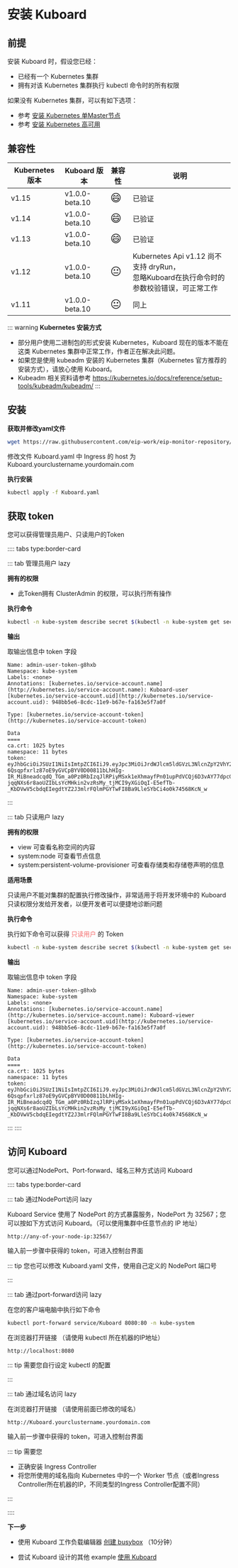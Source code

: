 # 安装 Kuboard

## 前提

安装 Kuboard 时，假设您已经：

* 已经有一个 Kubernetes 集群
* 拥有对该 Kubernetes 集群执行 kubectl 命令时的所有权限

如果没有 Kubernetes 集群，可以有如下选项：

* 参考 [安装 Kubernetes 单Master节点](install-k8s)
* 参考 [安装 Kubernetes 高可用](install-kubernetes)

## 兼容性


| Kubernetes 版本 | Kuboard 版本   | 兼容性 | 说明                                                         |
| --------------- | -------------- | ------ | ------------------------------------------------------------ |
| v1.15           | v1.0.0-beta.10 | <span style="font-size: 24px;">😄</span>      | 已验证                            |
| v1.14           | v1.0.0-beta.10 | <span style="font-size: 24px;">😄</span>      | 已验证                            |
| v1.13           | v1.0.0-beta.10 | <span style="font-size: 24px;">😄</span>      | 已验证                       |
| v1.12           | v1.0.0-beta.10 | <span style="font-size: 24px;">😐</span>      | Kubernetes Api v1.12 尚不支持 dryRun，<br />忽略Kuboard在执行命令时的参数校验错误，可正常工作 |
| v1.11           | v1.0.0-beta.10 | <span style="font-size: 24px;">😐</span>      | 同上                                                         |




::: warning
**Kubernetes 安装方式**
* 部分用户使用二进制包的形式安装 Kubernetes，Kuboard 现在的版本不能在这类 Kubernetes 集群中正常工作，作者正在解决此问题。
* 如果您是使用 kubeadm 安装的 Kubernetes 集群（Kubernetes 官方推荐的安装方式），请放心使用 Kuboard。
* Kubeadm 相关资料请参考 https://kubernetes.io/docs/reference/setup-tools/kubeadm/kubeadm/
:::


## 安装

**获取并修改yaml文件**

```bash
wget https://raw.githubusercontent.com/eip-work/eip-monitor-repository/master/dashboard/kuboard.yaml
```

修改文件 Kuboard.yaml 中 Ingress 的 host 为 Kuboard.yourclustername.yourdomain.com

**执行安装**

```bash
kubectl apply -f Kuboard.yaml 
```

## 获取 token

您可以获得管理员用户、只读用户的Token

:::: tabs type:border-card

::: tab 管理员用户 lazy

**拥有的权限**

* 此Token拥有 ClusterAdmin 的权限，可以执行所有操作

**执行命令**

```bash
kubectl -n kube-system describe secret $(kubectl -n kube-system get secret | grep kuboard-user | awk '{print $1}')   
```

**输出**

取输出信息中 token 字段
```{13}
Name: admin-user-token-g8hxb
Namespace: kube-system
Labels: <none>
Annotations: [kubernetes.io/service-account.name](http://kubernetes.io/service-account.name): Kuboard-user
[kubernetes.io/service-account.uid](http://kubernetes.io/service-account.uid): 948bb5e6-8cdc-11e9-b67e-fa163e5f7a0f

Type: [kubernetes.io/service-account-token](http://kubernetes.io/service-account-token)

Data
====
ca.crt: 1025 bytes
namespace: 11 bytes
token: eyJhbGciOiJSUzI1NiIsImtpZCI6IiJ9.eyJpc3MiOiJrdWJlcm5ldGVzL3NlcnZpY2VhY2NvdW50Iiwia3ViZXJuZXRlcy5pby9zZXJ2aWNlYWNjb3VudC9uYW1lc3BhY2UiOiJrdWJlLXN5c3RlbSIsImt1YmVybmV0ZXMuaW8vc2VydmljZWFjY291bnQvc2VjcmV0Lm5hbWUiOiJhZG1pbi11c2VyLXRva2VuLWc4aHhiIiwia3ViZXJuZXRlcy5pby9zZXJ2aWNlYWNjb3VudC9zZXJ2aWNlLWFjY291bnQubmFtZSI6ImFkbWluLXVzZXIiLCJrdWJlcm5ldGVzLmlvL3NlcnZpY2VhY2NvdW50L3NlcnZpY2UtYWNjb3VudC51aWQiOiI5NDhiYjVlNi04Y2RjLTExZTktYjY3ZS1mYTE2M2U1ZjdhMGYiLCJzdWIiOiJzeXN0ZW06c2VydmljZWFjY291bnQ6a3ViZS1zeXN0ZW06YWRtaW4tdXNlciJ9.DZ6dMTr8GExo5IH_vCWdB_MDfQaNognjfZKl0E5VW8vUFMVvALwo0BS-6Qsqpfxrlz87oE9yGVCpBYV0D00811bLhHIg-IR_MiBneadcqdQ_TGm_a0Pz0RbIzqJlRPiyMSxk1eXhmayfPn01upPdVCQj6D3vAY77dpcGplu3p5wE6vsNWAvrQ2d_V1KhR03IB1jJZkYwrI8FHCq_5YuzkPfHsgZ9MBQgH-jqqNXs6r8aoUZIbLsYcMHkin2vzRsMy_tjMCI9yXGiOqI-E5efTb-_KbDVwV5cbdqEIegdtYZ2J3mlrFQlmPGYTwFI8Ba9LleSYbCi4o0k74568KcN_w
```

:::


::: tab 只读用户 lazy

**拥有的权限**

- view  可查看名称空间的内容
- system:node   可查看节点信息
- system:persistent-volume-provisioner  可查看存储类和存储卷声明的信息

**适用场景**

只读用户不能对集群的配置执行修改操作，非常适用于将开发环境中的 Kuboard 只读权限分发给开发者，以便开发者可以便捷地诊断问题

**执行命令**

执行如下命令可以获得 <span style="color: #F56C6C; font-weight: 500;">只读用户</span> 的 Token

```bash
kubectl -n kube-system describe secret $(kubectl -n kube-system get secret | grep kuboard-viewer | awk '{print $1}')   
```

**输出**

取输出信息中 token 字段
```{13}
Name: admin-user-token-g8hxb
Namespace: kube-system
Labels: <none>
Annotations: [kubernetes.io/service-account.name](http://kubernetes.io/service-account.name): Kuboard-viewer
[kubernetes.io/service-account.uid](http://kubernetes.io/service-account.uid): 948bb5e6-8cdc-11e9-b67e-fa163e5f7a0f

Type: [kubernetes.io/service-account-token](http://kubernetes.io/service-account-token)

Data
====
ca.crt: 1025 bytes
namespace: 11 bytes
token: eyJhbGciOiJSUzI1NiIsImtpZCI6IiJ9.eyJpc3MiOiJrdWJlcm5ldGVzL3NlcnZpY2VhY2NvdW50Iiwia3ViZXJuZXRlcy5pby9zZXJ2aWNlYWNjb3VudC9uYW1lc3BhY2UiOiJrdWJlLXN5c3RlbSIsImt1YmVybmV0ZXMuaW8vc2VydmljZWFjY291bnQvc2VjcmV0Lm5hbWUiOiJhZG1pbi11c2VyLXRva2VuLWc4aHhiIiwia3ViZXJuZXRlcy5pby9zZXJ2aWNlYWNjb3VudC9zZXJ2aWNlLWFjY291bnQubmFtZSI6ImFkbWluLXVzZXIiLCJrdWJlcm5ldGVzLmlvL3NlcnZpY2VhY2NvdW50L3NlcnZpY2UtYWNjb3VudC51aWQiOiI5NDhiYjVlNi04Y2RjLTExZTktYjY3ZS1mYTE2M2U1ZjdhMGYiLCJzdWIiOiJzeXN0ZW06c2VydmljZWFjY291bnQ6a3ViZS1zeXN0ZW06YWRtaW4tdXNlciJ9.DZ6dMTr8GExo5IH_vCWdB_MDfQaNognjfZKl0E5VW8vUFMVvALwo0BS-6Qsqpfxrlz87oE9yGVCpBYV0D00811bLhHIg-IR_MiBneadcqdQ_TGm_a0Pz0RbIzqJlRPiyMSxk1eXhmayfPn01upPdVCQj6D3vAY77dpcGplu3p5wE6vsNWAvrQ2d_V1KhR03IB1jJZkYwrI8FHCq_5YuzkPfHsgZ9MBQgH-jqqNXs6r8aoUZIbLsYcMHkin2vzRsMy_tjMCI9yXGiOqI-E5efTb-_KbDVwV5cbdqEIegdtYZ2J3mlrFQlmPGYTwFI8Ba9LleSYbCi4o0k74568KcN_w
```

:::
::::


## 访问 Kuboard

您可以通过NodePort、Port-forward、域名三种方式访问 Kuboard

:::: tabs type:border-card

::: tab 通过NodePort访问 lazy

Kuboard Service 使用了 NodePort 的方式暴露服务，NodePort 为 32567；您可以按如下方式访问 Kuboard。（可以使用集群中任意节点的 IP 地址）

`
http://any-of-your-node-ip:32567/
`

输入前一步骤中获得的 token，可进入控制台界面

::: tip
您也可以修改 Kuboard.yaml 文件，使用自己定义的 NodePort 端口号


:::

::: tab 通过port-forward访问 lazy

在您的客户端电脑中执行如下命令

```sh
kubectl port-forward service/Kuboard 8080:80 -n kube-system
```

在浏览器打开链接 （请使用 kubectl 所在机器的IP地址）

`http://localhost:8080`

::: tip
需要您自行设定 kubectl 的配置


:::

::: tab 通过域名访问 lazy

在浏览器打开链接 （请使用前面已修改的域名）

`http://Kuboard.yourclustername.yourdomain.com`


输入前一步骤中获得的 token，可进入控制台界面

::: tip
需要您
* 正确安装 Ingress Controller
* 将您所使用的域名指向 Kubernetes 中的一个 Worker 节点（或者Ingress Controller所在机器的IP，不同类型的Ingress Controller配置不同）

:::

::::


**下一步**

- 使用 Kuboard 工作负载编辑器 [创建 busybox](/guide/example/busybox) （10分钟）

- 尝试 Kuboard 设计的其他 example [使用 Kuboard](/guide/index)
